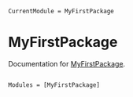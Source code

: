 ```@meta
CurrentModule = MyFirstPackage
```

# MyFirstPackage

Documentation for [MyFirstPackage](https://github.com/YidaiZhang/MyFirstPackage.jl).

```@index
```

```@autodocs
Modules = [MyFirstPackage]
```

